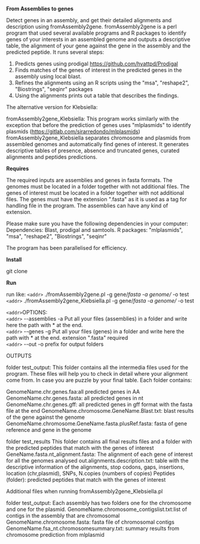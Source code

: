 **From Assemblies to genes**


Detect genes in an assembly, and get their detailed alignments and description using fromAssembly2gene. fromAssembly2gene is a perl program that used several available programs and R packages to identify genes of your interests in an assembled genome and outputs a descriptive table, the alignment of your gene against the gene in the assembly and the predicted peptide.
It runs several steps:

1. Predicts genes using prodigal https://github.com/hyattpd/Prodigal
2. Finds matches of the genes of interest in the predicted genes in the assembly using local blast.
3. Refines the alignments using an R scripts using the "msa", "reshape2", "Biostrings", "seqinr" packages
4. Using the alignments prints out a table that describes the findings. 

The alternative version for Klebsiella:

fromAssembly2gene_Klebsiella: This program works similarly with the exception that before the prediction of genes uses "mlplasmids" to identify plasmids (https://gitlab.com/sirarredondo/mlplasmids)
fromAssembly2gene_Klebsiella separates chromosome and plasmids from assembled genomes and automatically find genes of interest. It generates descriptive tables of presence, absence and truncated genes, curated alignments and peptides predictions.		

 **Requires**
 
The required inputs are assemblies and genes in fasta formats.
The genomes must be located in a folder together with not additional files. 
The genes of interest must be located in a folder together with not additional files.
The genes must have the extension ".fasta" as it is used as a tag for handling file in the program. 
The assemblies can have any kind of extension. 

Please make sure you have the following dependencies in your computer:											
Dependencies: Blast, prodigal and samtools. R packages: "mlplasmids", "msa", "reshape2", "Biostrings", "seqinr"

The program has been parallelised for efficiency.
 
**Install**

git clone  
	 							
**Run**
																																	
run like: 
`<addr>`	./fromAssembly2gene.pl -g gene/*fasta -a genome/* -o test	
`<addr>`	./fromAssembly2gene_Klebsiella.pl -g gene/*fasta -a genome/* -o test													

`<addr>`OPTIONS:																																	
`<addr>`	--assemblies  -a Put all your files (assemblies) in a folder and write here the path with * at the end.							
`<addr>`	--genes 	  -g Put all your files (genes) in a folder and write here the path with * at the end. extension ".fasta" required		
`<addr>`	--out 		  -o prefix for output folders																						

OUTPUTS

folder test_output:
This folder contains all the intermedia files used for the program. These files will help you to check in detail where your alignment come from. In case you are puzzle by your final table. Each folder contains:

GenomeName.chr.genes.faa:all predicted genes in AA
GenomeName.chr.genes.fasta: all predicted genes in nt
GenomeName.chr.genes.gff: all predicted genes in gff format with the fasta file at the end
GenomeName.chromosome.GeneName.Blast.txt: blast results of the gene against the genome
GenomeName.chromosome.GeneName.fasta.plusRef.fasta: fasta of gene reference and gene in the genome

folder test_results
This folder contains all final results files and a folder with the predicted peptides that match with the genes of interest
GeneName.fasta.nt_alignment.fasta: The alignment of each gene of interest for all the genomes analysed
				out.alignments.description.txt: table with the descriptive information of the alignments, stop codons, gaps, insertions, location (chr,plasmid), SNPs, N.copies (numbers of copies)
				Peptides (folder): predicted peptides that match with the genes of interest

Additional files when running fromAssembly2gene_Klebsiella.pl

folder test_output:
Each assembly has two folders one for the chromosome and one for the plasmid. 
GenomeName.chromosome_contigslist.txt:list of contigs in the assembly that are chromosomal
GenomeName.chromosome.fasta: fasta file of chromosomal contigs
GenomeName.fsa_nt.chromosomesummary.txt: summary results from chromosome prediction from mlplasmid
	
